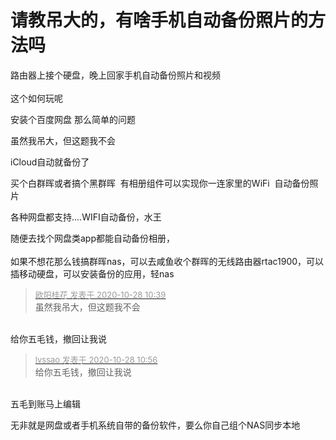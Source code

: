 # 请教吊大的，有啥手机自动备份照片的方法吗


路由器上接个硬盘，晚上回家手机自动备份照片和视频<br />
<br />
这个如何玩呢

安装个百度网盘 那么简单的问题

虽然我吊大，但这题我不会

iCloud自动就备份了

买个白群晖或者搞个黑群晖&nbsp;&nbsp;有相册组件可以实现你一连家里的WiFi&nbsp;&nbsp;自动备份照片<img id="aimg_y0AcD" onclick="zoom(this, this.src, 0, 0, 0)" class="zoom" src="https://cdn.jsdelivr.net/gh/hishis/forum-master/public/images/patch.gif" onmouseover="img_onmouseoverfunc(this)" onload="thumbImg(this)" border="0" alt="" />

各种网盘都支持....WIFI自动备份，水王

随便去找个网盘类app都能自动备份相册，<br />
<br />
如果不想花那么钱搞群晖nas，可以去咸鱼收个群晖的无线路由器rtac1900，可以插移动硬盘，可以安装备份的应用，轻nas

<div class="quote"><blockquote><font size="2"><a href="https://www.hostloc.com/forum.php?mod=redirect&amp;goto=findpost&amp;pid=9362914&amp;ptid=759311" target="_blank"><font color="#999999">欧阳桂花 发表于 2020-10-28 10:39</font></a></font><br />
虽然我吊大，但这题我不会</blockquote></div><br />
给你五毛钱，撤回让我说

<div class="quote"><blockquote><font size="2"><a href="https://www.hostloc.com/forum.php?mod=redirect&amp;goto=findpost&amp;pid=9363010&amp;ptid=759311" target="_blank"><font color="#999999">lvssao 发表于 2020-10-28 10:56</font></a></font><br />
给你五毛钱，撤回让我说</blockquote></div><br />
五毛到账马上编辑

无非就是网盘或者手机系统自带的备份软件，要么你自己组个NAS同步本地
